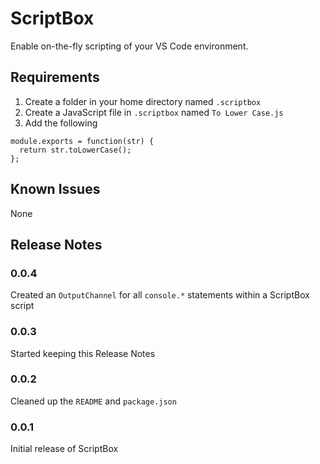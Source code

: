 # ScriptBox

Enable on-the-fly scripting of your VS Code environment.

## Requirements

1. Create a folder in your home directory named `.scriptbox`
2. Create a JavaScript file in `.scriptbox` named `To Lower Case.js`
3. Add the following

```
module.exports = function(str) {
  return str.toLowerCase();
};
```

## Known Issues

None

## Release Notes

### 0.0.4

Created an `OutputChannel` for all `console.*` statements within a ScriptBox script

### 0.0.3

Started keeping this Release Notes

### 0.0.2

Cleaned up the `README` and `package.json`

### 0.0.1

Initial release of ScriptBox
